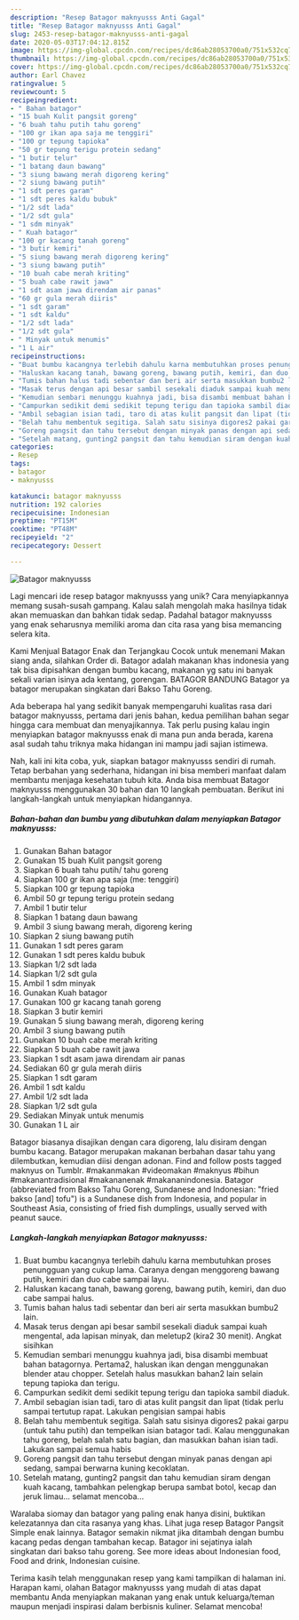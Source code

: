```yaml
---
description: "Resep Batagor maknyusss Anti Gagal"
title: "Resep Batagor maknyusss Anti Gagal"
slug: 2453-resep-batagor-maknyusss-anti-gagal
date: 2020-05-03T17:04:12.815Z
image: https://img-global.cpcdn.com/recipes/dc86ab28053700a0/751x532cq70/batagor-maknyusss-foto-resep-utama.jpg
thumbnail: https://img-global.cpcdn.com/recipes/dc86ab28053700a0/751x532cq70/batagor-maknyusss-foto-resep-utama.jpg
cover: https://img-global.cpcdn.com/recipes/dc86ab28053700a0/751x532cq70/batagor-maknyusss-foto-resep-utama.jpg
author: Earl Chavez
ratingvalue: 5
reviewcount: 5
recipeingredient:
- " Bahan batagor"
- "15 buah Kulit pangsit goreng"
- "6 buah tahu putih tahu goreng"
- "100 gr ikan apa saja me tenggiri"
- "100 gr tepung tapioka"
- "50 gr tepung terigu protein sedang"
- "1 butir telur"
- "1 batang daun bawang"
- "3 siung bawang merah digoreng kering"
- "2 siung bawang putih"
- "1 sdt peres garam"
- "1 sdt peres kaldu bubuk"
- "1/2 sdt lada"
- "1/2 sdt gula"
- "1 sdm minyak"
- " Kuah batagor"
- "100 gr kacang tanah goreng"
- "3 butir kemiri"
- "5 siung bawang merah digoreng kering"
- "3 siung bawang putih"
- "10 buah cabe merah kriting"
- "5 buah cabe rawit jawa"
- "1 sdt asam jawa direndam air panas"
- "60 gr gula merah diiris"
- "1 sdt garam"
- "1 sdt kaldu"
- "1/2 sdt lada"
- "1/2 sdt gula"
- " Minyak untuk menumis"
- "1 L air"
recipeinstructions:
- "Buat bumbu kacangnya terlebih dahulu karna membutuhkan proses penungguan yang cukup lama. Caranya dengan menggoreng bawang putih, kemiri dan duo cabe sampai layu."
- "Haluskan kacang tanah, bawang goreng, bawang putih, kemiri, dan duo cabe sampai halus."
- "Tumis bahan halus tadi sebentar dan beri air serta masukkan bumbu2 lain."
- "Masak terus dengan api besar sambil sesekali diaduk sampai kuah mengental, ada lapisan minyak, dan meletup2 (kira2 30 menit). Angkat sisihkan"
- "Kemudian sembari menunggu kuahnya jadi, bisa disambi membuat bahan batagornya. Pertama2, haluskan ikan dengan menggunakan blender atau chopper. Setelah halus masukkan bahan2 lain selain tepung tapioka dan terigu."
- "Campurkan sedikit demi sedikit tepung terigu dan tapioka sambil diaduk."
- "Ambil sebagian isian tadi, taro di atas kulit pangsit dan lipat (tidak perlu sampai tertutup rapat. Lakukan pengisian sampai habis"
- "Belah tahu membentuk segitiga. Salah satu sisinya digores2 pakai garpu (untuk tahu putih) dan tempelkan isian batagor tadi. Kalau menggunakan tahu goreng, belah salah satu bagian, dan masukkan bahan isian tadi. Lakukan sampai semua habis"
- "Goreng pangsit dan tahu tersebut dengan minyak panas dengan api sedang, sampai berwarna kuning kecoklatan."
- "Setelah matang, gunting2 pangsit dan tahu kemudian siram dengan kuah kacang, tambahkan pelengkap berupa sambat botol, kecap dan jeruk limau... selamat mencoba..."
categories:
- Resep
tags:
- batagor
- maknyusss

katakunci: batagor maknyusss 
nutrition: 192 calories
recipecuisine: Indonesian
preptime: "PT15M"
cooktime: "PT48M"
recipeyield: "2"
recipecategory: Dessert

---
```



![Batagor maknyusss](https://img-global.cpcdn.com/recipes/dc86ab28053700a0/751x532cq70/batagor-maknyusss-foto-resep-utama.jpg)

Lagi mencari ide resep batagor maknyusss yang unik? Cara menyiapkannya memang susah-susah gampang. Kalau salah mengolah maka hasilnya tidak akan memuaskan dan bahkan tidak sedap. Padahal batagor maknyusss yang enak seharusnya memiliki aroma dan cita rasa yang bisa memancing selera kita.

Kami Menjual Batagor Enak dan Terjangkau Cocok untuk menemani Makan siang anda, silahkan Order di. Batagor adalah makanan khas indonesia yang tak bisa dipisahkan dengan bumbu kacang, makanan yg satu ini banyak sekali varian isinya ada kentang, gorengan. BATAGOR BANDUNG Batagor ya batagor merupakan singkatan dari Bakso Tahu Goreng.

Ada beberapa hal yang sedikit banyak mempengaruhi kualitas rasa dari batagor maknyusss, pertama dari jenis bahan, kedua pemilihan bahan segar hingga cara membuat dan menyajikannya. Tak perlu pusing kalau ingin menyiapkan batagor maknyusss enak di mana pun anda berada, karena asal sudah tahu triknya maka hidangan ini mampu jadi sajian istimewa.


Nah, kali ini kita coba, yuk, siapkan batagor maknyusss sendiri di rumah. Tetap berbahan yang sederhana, hidangan ini bisa memberi manfaat dalam membantu menjaga kesehatan tubuh kita. Anda bisa membuat Batagor maknyusss menggunakan 30 bahan dan 10 langkah pembuatan. Berikut ini langkah-langkah untuk menyiapkan hidangannya.

<!--inarticleads1-->

##### Bahan-bahan dan bumbu yang dibutuhkan dalam menyiapkan Batagor maknyusss:

1. Gunakan  Bahan batagor
1. Gunakan 15 buah Kulit pangsit goreng
1. Siapkan 6 buah tahu putih/ tahu goreng
1. Siapkan 100 gr ikan apa saja (me: tenggiri)
1. Siapkan 100 gr tepung tapioka
1. Ambil 50 gr tepung terigu protein sedang
1. Ambil 1 butir telur
1. Siapkan 1 batang daun bawang
1. Ambil 3 siung bawang merah, digoreng kering
1. Siapkan 2 siung bawang putih
1. Gunakan 1 sdt peres garam
1. Gunakan 1 sdt peres kaldu bubuk
1. Siapkan 1/2 sdt lada
1. Siapkan 1/2 sdt gula
1. Ambil 1 sdm minyak
1. Gunakan  Kuah batagor
1. Gunakan 100 gr kacang tanah goreng
1. Siapkan 3 butir kemiri
1. Gunakan 5 siung bawang merah, digoreng kering
1. Ambil 3 siung bawang putih
1. Gunakan 10 buah cabe merah kriting
1. Siapkan 5 buah cabe rawit jawa
1. Siapkan 1 sdt asam jawa direndam air panas
1. Sediakan 60 gr gula merah diiris
1. Siapkan 1 sdt garam
1. Ambil 1 sdt kaldu
1. Ambil 1/2 sdt lada
1. Siapkan 1/2 sdt gula
1. Sediakan  Minyak untuk menumis
1. Gunakan 1 L air


Batagor biasanya disajikan dengan cara digoreng, lalu disiram dengan bumbu kacang. Batagor merupakan makanan berbahan dasar tahu yang dilembutkan, kemudian diisi dengan adonan. Find and follow posts tagged maknyus on Tumblr. #makanmakan #videomakan #maknyus #bihun #makanantradisional #makananenak #makananindonesia. Batagor (abbreviated from Bakso Tahu Goreng, Sundanese and Indonesian: &#34;fried bakso [and] tofu&#34;) is a Sundanese dish from Indonesia, and popular in Southeast Asia, consisting of fried fish dumplings, usually served with peanut sauce. 

<!--inarticleads2-->

##### Langkah-langkah menyiapkan Batagor maknyusss:

1. Buat bumbu kacangnya terlebih dahulu karna membutuhkan proses penungguan yang cukup lama. Caranya dengan menggoreng bawang putih, kemiri dan duo cabe sampai layu.
1. Haluskan kacang tanah, bawang goreng, bawang putih, kemiri, dan duo cabe sampai halus.
1. Tumis bahan halus tadi sebentar dan beri air serta masukkan bumbu2 lain.
1. Masak terus dengan api besar sambil sesekali diaduk sampai kuah mengental, ada lapisan minyak, dan meletup2 (kira2 30 menit). Angkat sisihkan
1. Kemudian sembari menunggu kuahnya jadi, bisa disambi membuat bahan batagornya. Pertama2, haluskan ikan dengan menggunakan blender atau chopper. Setelah halus masukkan bahan2 lain selain tepung tapioka dan terigu.
1. Campurkan sedikit demi sedikit tepung terigu dan tapioka sambil diaduk.
1. Ambil sebagian isian tadi, taro di atas kulit pangsit dan lipat (tidak perlu sampai tertutup rapat. Lakukan pengisian sampai habis
1. Belah tahu membentuk segitiga. Salah satu sisinya digores2 pakai garpu (untuk tahu putih) dan tempelkan isian batagor tadi. Kalau menggunakan tahu goreng, belah salah satu bagian, dan masukkan bahan isian tadi. Lakukan sampai semua habis
1. Goreng pangsit dan tahu tersebut dengan minyak panas dengan api sedang, sampai berwarna kuning kecoklatan.
1. Setelah matang, gunting2 pangsit dan tahu kemudian siram dengan kuah kacang, tambahkan pelengkap berupa sambat botol, kecap dan jeruk limau... selamat mencoba...


Waralaba siomay dan batagor yang paling enak hanya disini, buktikan kelezatannya dan cita rasanya yang khas. Lihat juga resep Batagor Pangsit Simple enak lainnya. Batagor semakin nikmat jika ditambah dengan bumbu kacang pedas dengan tambahan kecap. Batagor ini sejatinya ialah singkatan dari bakso tahu goreng. See more ideas about Indonesian food, Food and drink, Indonesian cuisine. 

Terima kasih telah menggunakan resep yang kami tampilkan di halaman ini. Harapan kami, olahan Batagor maknyusss yang mudah di atas dapat membantu Anda menyiapkan makanan yang enak untuk keluarga/teman maupun menjadi inspirasi dalam berbisnis kuliner. Selamat mencoba!
